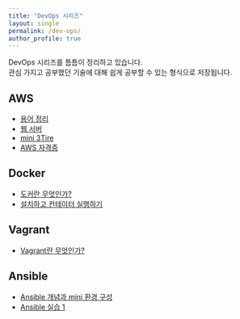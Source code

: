 ```yaml
---
title: "DevOps 시리즈"
layout: single
permalink: /dev-ops/
author_profile: true
---
```

DevOps 시리즈를 틈틈이 정리하고 있습니다.  
관심 가지고 공부했던 기술에 대해 쉽게 공부할 수 있는 형식으로 저장됩니다.

## AWS
- [용어 정리](/devops/devops_1)
- [웹 서버](/devops/devops_2)
- [mini 3Tire](/devops/devops_3)
- [AWS 자격증](/devops/devops_AWS_certification_1)

## Docker
- [도커란 무엇인가?](/devops/devops_Docker_1)
- [설치하고 컨테이터 실행하기](/devops/devops_?)

## Vagrant
- [Vagrant란 무엇인가?](/devops/devops_Vagrant_1)

## Ansible
- [Ansible 개념과 mini 환경 구성](/devops/devops_Ansible_1)
- [Ansible 실습 1](/devops/devops_?)
